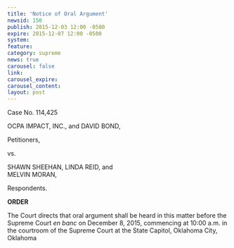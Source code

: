 ```yaml
---
title: 'Notice of Oral Argument'
newsid: 150
publish: 2015-12-03 12:00 -0500
expire: 2015-12-07 12:00 -0500
system: 
feature: 
category: supreme
news: true
carousel: false
link: 
carousel_expire: 
carousel_content: 
layout: post
---
```

<p>Case No. 114,425</p>
<p>OCPA IMPACT, INC., and DAVID BOND,</p>
<p>Petitioners,</p>
<p>vs.</p>
<p>SHAWN SHEEHAN, LINDA REID, and<br>
MELVIN MORAN,<p/>
<p>Respondents.</p>
<p><strong>ORDER</strong></p>
<p>The Court directs that oral argument shall be heard in this matter before the Supreme Court <i>en banc</i> on December 8, 2015, commencing at 10:00 a.m. in the courtroom of the Supreme Court at the State Capitol, Oklahoma City, Oklahoma</p>